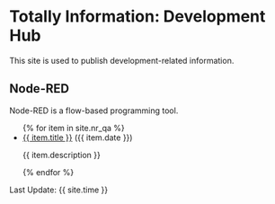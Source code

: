 # Totally Information: Development Hub

This site is used to publish development-related information.

## Node-RED

Node-RED is a flow-based programming tool.

<ul>
{% for item in site.nr_qa %}
  <li>
    <a href="{{ item.url }}">{{ item.title }}</a> ({{ item.date }})
    <p>{{ item.description }}</p>
  </li>
{% endfor %}
</ul>

Last Update: {{ site.time }}
